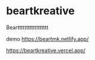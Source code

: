 # beartkreative
Beartttttttttttttttttt


demo https://beartmk.netlify.app/

https://beartkreative.vercel.app/
